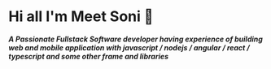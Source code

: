 # Hi all I'm Meet Soni 👋
***A Passionate Fullstack Software developer having 
experience of building web and mobile application with 
javascript / nodejs / angular / react / typescript and 
some other frame and libraries***
